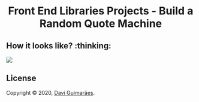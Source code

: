 <h1 align="center">
Front End Libraries Projects - Build a Random Quote Machine
</h1>

<h2>
How it looks like? :thinking:
</h2>

![](https://i.imgur.com/VkNJtkk.gif)

<h2>
License
</h2>

Copyright © 2020, [Davi Guimarães](https://github.com/davigl).